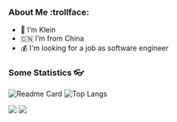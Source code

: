 ### About Me :trollface:

- :raising_hand: I’m Klein
- 🇨🇳 I’m from China
- :moneybag: I'm looking for a job as software engineer
  
### Some Statistics :eyeglasses:

![Readme Card](https://github-readme-stats.vercel.app/api?username=bdq460&count_private=true&show_icons=true&theme=maroongold)
![Top Langs](https://github-readme-stats.vercel.app/api/top-langs/?username=bdq460&count_private=true&hide_border=true&text_color=151515&bg_color=fefefe&hide_title=false&card_width=210&&hide=html,css)

<p>
<img src="http://github-profile-summary-cards.vercel.app/api/cards/profile-details?username=bdq460&theme=transparent" />
<!-- <img src="https://github-readme-streak-stats.herokuapp.com/?user=bdq460&hide_border=true&card_width=338&theme=transparent" /> -->
<img src="http://github-profile-summary-cards.vercel.app/api/cards/stats?username=bdq460&theme=transparent" />
</p>


<!--
**bdq460/bdq460** is a ✨ _special_ ✨ repository because its `README.md` (this file) appears on your GitHub profile.

Here are some ideas to get you started:

- 🔭 I’m currently working on ...
- 🌱 I’m currently learning ...
- 👯 I’m looking to collaborate on ...
- 🤔 I’m looking for help with ...
- 💬 Ask me about ...
- 📫 How to reach me: ...
- 😄 Pronouns: ...
- ⚡ Fun fact: ...
-->
